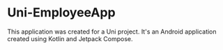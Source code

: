 # Uni-EmployeeApp
This application was created for a Uni project.
It's an Android application created using Kotlin and Jetpack Compose.
